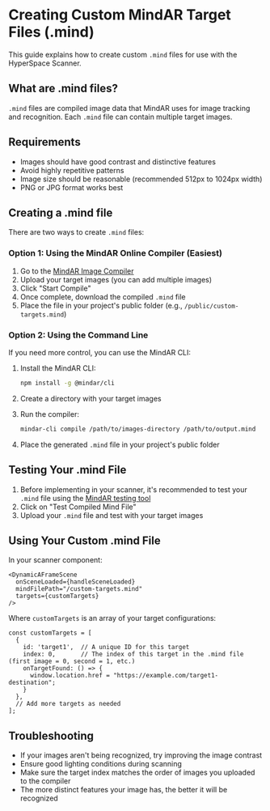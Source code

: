 # Creating Custom MindAR Target Files (.mind)

This guide explains how to create custom `.mind` files for use with the HyperSpace Scanner.

## What are .mind files?

`.mind` files are compiled image data that MindAR uses for image tracking and recognition. Each `.mind` file can contain multiple target images.

## Requirements

- Images should have good contrast and distinctive features
- Avoid highly repetitive patterns
- Image size should be reasonable (recommended 512px to 1024px width)
- PNG or JPG format works best

## Creating a .mind file

There are two ways to create `.mind` files:

### Option 1: Using the MindAR Online Compiler (Easiest)

1. Go to the [MindAR Image Compiler](https://hiukim.github.io/mind-ar-js-doc/tools/compile/)
2. Upload your target images (you can add multiple images)
3. Click "Start Compile"
4. Once complete, download the compiled `.mind` file
5. Place the file in your project's public folder (e.g., `/public/custom-targets.mind`)

### Option 2: Using the Command Line

If you need more control, you can use the MindAR CLI:

1. Install the MindAR CLI:
   ```bash
   npm install -g @mindar/cli
   ```

2. Create a directory with your target images

3. Run the compiler:
   ```bash
   mindar-cli compile /path/to/images-directory /path/to/output.mind
   ```

4. Place the generated `.mind` file in your project's public folder

## Testing Your .mind File

1. Before implementing in your scanner, it's recommended to test your `.mind` file using the [MindAR testing tool](https://hiukim.github.io/mind-ar-js-doc/tools/compile/)
2. Click on "Test Compiled Mind File"
3. Upload your `.mind` file and test with your target images

## Using Your Custom .mind File

In your scanner component:

```tsx
<DynamicAFrameScene 
  onSceneLoaded={handleSceneLoaded}
  mindFilePath="/custom-targets.mind" 
  targets={customTargets}
/>
```

Where `customTargets` is an array of your target configurations:

```tsx
const customTargets = [
  {
    id: 'target1',  // A unique ID for this target
    index: 0,       // The index of this target in the .mind file (first image = 0, second = 1, etc.)
    onTargetFound: () => {
      window.location.href = "https://example.com/target1-destination";
    }
  },
  // Add more targets as needed
];
```

## Troubleshooting

- If your images aren't being recognized, try improving the image contrast
- Ensure good lighting conditions during scanning
- Make sure the target index matches the order of images you uploaded to the compiler
- The more distinct features your image has, the better it will be recognized 